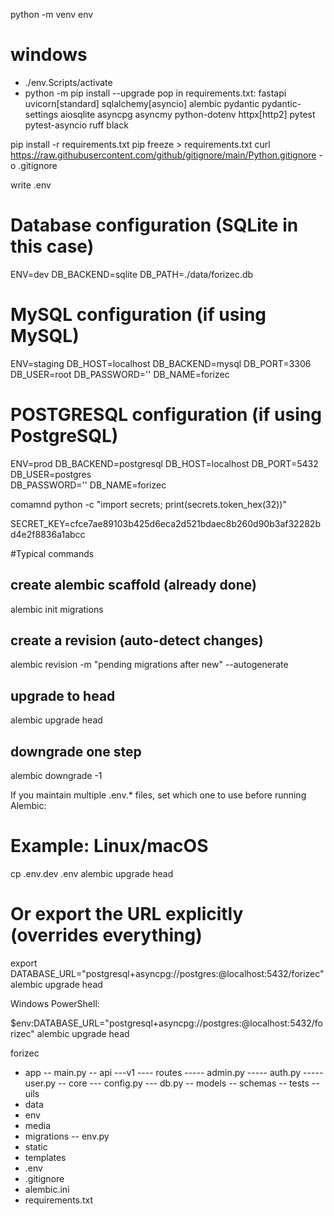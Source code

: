 python -m venv env
# windows
- ./env.Scripts/activate
- python -m pip install --upgrade pop
in requirements.txt:
fastapi
uvicorn[standard]
sqlalchemy[asyncio]
alembic
pydantic
pydantic-settings
aiosqlite
asyncpg
asyncmy
python-dotenv
httpx[http2]
pytest
pytest-asyncio
ruff
black

pip install -r requirements.txt
pip freeze > requirements.txt
curl https://raw.githubusercontent.com/github/gitignore/main/Python.gitignore -o .gitignore

write .env
# Database configuration (SQLite in this case)
ENV=dev
DB_BACKEND=sqlite
DB_PATH=./data/forizec.db

# MySQL configuration (if using MySQL)
ENV=staging
DB_HOST=localhost
DB_BACKEND=mysql
DB_PORT=3306
DB_USER=root
DB_PASSWORD=''
DB_NAME=forizec

# POSTGRESQL configuration (if using PostgreSQL)
ENV=prod
DB_BACKEND=postgresql
DB_HOST=localhost
DB_PORT=5432
DB_USER=postgres    
DB_PASSWORD=''
DB_NAME=forizec

comamnd python -c "import secrets; print(secrets.token_hex(32))"

SECRET_KEY=cfce7ae89103b425d6eca2d521bdaec8b260d90b3af32282bd4e2f8836a1abcc


#Typical commands
## create alembic scaffold (already done)
alembic init migrations

## create a revision (auto-detect changes)
alembic revision -m "pending migrations after new" --autogenerate

## upgrade to head
alembic upgrade head

## downgrade one step
alembic downgrade -1

If you maintain multiple .env.* files, set which one to use before running Alembic:
# Example: Linux/macOS
cp .env.dev .env
alembic upgrade head

# Or export the URL explicitly (overrides everything)
export DATABASE_URL="postgresql+asyncpg://postgres:@localhost:5432/forizec"
alembic upgrade head

Windows PowerShell:

$env:DATABASE_URL="postgresql+asyncpg://postgres:@localhost:5432/forizec"
alembic upgrade head


forizec
- app
-- main.py
-- api
---v1
---- routes
----- admin.py
----- auth.py
----- user.py
-- core
--- config.py
--- db.py
-- models
-- schemas
-- tests
-- uils
- data
- env
- media
- migrations
-- env.py
- static
- templates
- .env
- .gitignore
- alembic.ini
- requirements.txt
